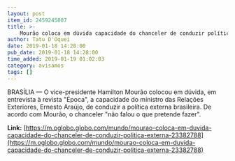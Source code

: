 ```yaml
---
layout: post
item_id: 2459245807
title: >-
    Mourão coloca em dúvida capacidade do chanceler de conduzir política externa
author: Tatu D'Oquei
date: 2019-01-18 14:28:00
pub_date: 2019-01-18 14:28:00
time_added: 2019-01-19 01:02:03
category: avisamos
tags: []
---
```


BRASÍLIA — O vice-presidente Hamilton Mourão colocou em dúvida, em entrevista à revista "Época", a capacidade do ministro das Relações Exteriores, Ernesto Araújo, de conduzir a política externa brasileira. De acordo com Mourão, o chanceler "não falou o que pretende fazer".

**Link:** [https://m.oglobo.globo.com/mundo/mourao-coloca-em-duvida-capacidade-do-chanceler-de-conduzir-politica-externa-23382788](https://m.oglobo.globo.com/mundo/mourao-coloca-em-duvida-capacidade-do-chanceler-de-conduzir-politica-externa-23382788)

